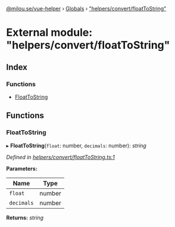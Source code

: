 [@milou.se/vue-helper](../README.md) › [Globals](../globals.md) › ["helpers/convert/floatToString"](_helpers_convert_floattostring_.md)

# External module: "helpers/convert/floatToString"

## Index

### Functions

* [FloatToString](_helpers_convert_floattostring_.md#floattostring)

## Functions

###  FloatToString

▸ **FloatToString**(`float`: number, `decimals`: number): *string*

*Defined in [helpers/convert/floatToString.ts:1](https://github.com/milou-se/milou-vue-helper/blob/83c1a21/src/helpers/convert/floatToString.ts#L1)*

**Parameters:**

Name | Type |
------ | ------ |
`float` | number |
`decimals` | number |

**Returns:** *string*
